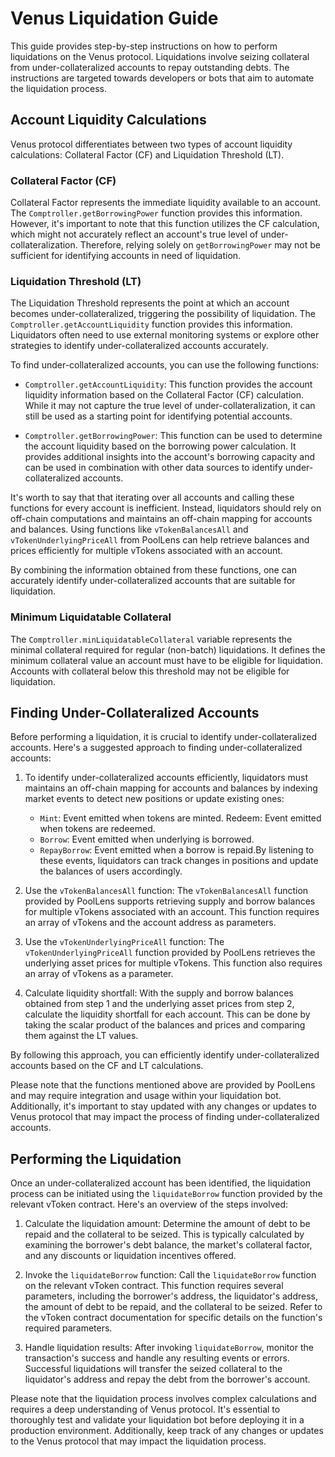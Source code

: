 # Venus Liquidation Guide

This guide provides step-by-step instructions on how to perform liquidations on the Venus protocol. Liquidations involve seizing collateral from under-collateralized accounts to repay outstanding debts. The instructions are targeted towards developers or bots that aim to automate the liquidation process.

## Account Liquidity Calculations

Venus protocol differentiates between two types of account liquidity calculations: Collateral Factor (CF) and Liquidation Threshold (LT).

### Collateral Factor (CF)

Collateral Factor represents the immediate liquidity available to an account. The `Comptroller.getBorrowingPower` function provides this information. However, it's important to note that this function utilizes the CF calculation, which might not accurately reflect an account's true level of under-collateralization. Therefore, relying solely on `getBorrowingPower` may not be sufficient for identifying accounts in need of liquidation.

### Liquidation Threshold (LT)

The Liquidation Threshold represents the point at which an account becomes under-collateralized, triggering the possibility of liquidation. The `Comptroller.getAccountLiquidity` function provides this information. Liquidators often need to use external monitoring systems or explore other strategies to identify under-collateralized accounts accurately.

To find under-collateralized accounts, you can use the following functions:

- `Comptroller.getAccountLiquidity`: This function provides the account liquidity information based on the Collateral Factor (CF) calculation. While it may not capture the true level of under-collateralization, it can still be used as a starting point for identifying potential accounts.

- `Comptroller.getBorrowingPower`: This function can be used to determine the account liquidity based on the borrowing power calculation. It provides additional insights into the account's borrowing capacity and can be used in combination with other data sources to identify under-collateralized accounts.

It's worth to say that that iterating over all accounts and calling these functions for every account is inefficient. Instead, liquidators should rely on off-chain computations and maintains an off-chain mapping for accounts and balances. Using functions like `vTokenBalancesAll` and `vTokenUnderlyingPriceAll` from PoolLens can help retrieve balances and prices efficiently for multiple vTokens associated with an account.

By combining the information obtained from these functions, one can accurately identify under-collateralized accounts that are suitable for liquidation.

### Minimum Liquidatable Collateral
The `Comptroller.minLiquidatableCollateral` variable represents the minimal collateral required for regular (non-batch) liquidations. It defines the minimum collateral value an account must have to be eligible for liquidation. Accounts with collateral below this threshold may not be eligible for liquidation. 

## Finding Under-Collateralized Accounts

Before performing a liquidation, it is crucial to identify under-collateralized accounts.
Here's a suggested approach to finding under-collateralized accounts:
1. To identify under-collateralized accounts efficiently, liquidators must maintains an off-chain mapping for accounts and balances by indexing market events to detect new positions or update existing ones:

   - `Mint`: Event emitted when tokens are minted.
	Redeem: Event emitted when tokens are redeemed.
   - `Borrow`: Event emitted when underlying is borrowed.
   - `RepayBorrow`: Event emitted when a borrow is repaid.By listening to these events, liquidators can track changes in positions and update the balances of users accordingly.

2. Use the `vTokenBalancesAll` function: The `vTokenBalancesAll` function provided by PoolLens supports retrieving supply and borrow balances for multiple vTokens associated with an account. This function requires an array of vTokens and the account address as parameters.

3. Use the `vTokenUnderlyingPriceAll` function: The `vTokenUnderlyingPriceAll` function provided by PoolLens retrieves the underlying asset prices for multiple vTokens. This function also requires an array of vTokens as a parameter.

4. Calculate liquidity shortfall: With the supply and borrow balances obtained from step 1 and the underlying asset prices from step 2, calculate the liquidity shortfall for each account. This can be done by taking the scalar product of the balances and prices and comparing them against the LT values.

By following this approach, you can efficiently identify under-collateralized accounts based on the CF and LT calculations.

Please note that the functions mentioned above are provided by PoolLens and may require integration and usage within your liquidation bot. Additionally, it's important to stay updated with any changes or updates to Venus protocol that may impact the process of finding under-collateralized accounts.

## Performing the Liquidation

Once an under-collateralized account has been identified, the liquidation process can be initiated using the `liquidateBorrow` function provided by the relevant vToken contract. Here's an overview of the steps involved:

1. Calculate the liquidation amount: Determine the amount of debt to be repaid and the collateral to be seized. This is typically calculated by examining the borrower's debt balance, the market's collateral factor, and any discounts or liquidation incentives offered.

2. Invoke the `liquidateBorrow` function: Call the `liquidateBorrow` function on the relevant vToken contract. This function requires several parameters, including the borrower's address, the liquidator's address, the amount of debt to be repaid, and the collateral to be seized. Refer to the vToken contract documentation for specific details on the function's required parameters.

3. Handle liquidation results: After invoking `liquidateBorrow`, monitor the transaction's success and handle any resulting events or errors. Successful liquidations will transfer the seized collateral to the liquidator's address and repay the debt from the borrower's account.

Please note that the liquidation process involves complex calculations and requires a deep understanding of Venus protocol. It's essential to thoroughly test and validate your liquidation bot before deploying it in a production environment. Additionally, keep track of any changes or updates to the Venus protocol that may impact the liquidation process.